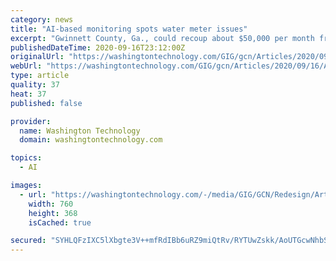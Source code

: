 ```yaml
---
category: news
title: "AI-based monitoring spots water meter issues"
excerpt: "Gwinnett County, Ga., could recoup about $50,000 per month from 19 commercial water meters that have been incorrectly measuring flow, based on discrepancies discovered by edge technology."
publishedDateTime: 2020-09-16T23:12:00Z
originalUrl: "https://washingtontechnology.com/GIG/gcn/Articles/2020/09/16/AI-water-metering.aspx"
webUrl: "https://washingtontechnology.com/GIG/gcn/Articles/2020/09/16/AI-water-metering.aspx"
type: article
quality: 37
heat: 37
published: false

provider:
  name: Washington Technology
  domain: washingtontechnology.com

topics:
  - AI

images:
  - url: "https://washingtontechnology.com/-/media/GIG/GCN/Redesign/Articles/2020/September/watermeters.jpg"
    width: 760
    height: 368
    isCached: true

secured: "SYHLQFzIXC5lXbgte3V++mfRdIBb6uRZ9miQtRv/RYTUwZskk/AoUTGcwNhbSTm9nwE4nOPvE1Dw9jDlfILHF8yHAwODvBcXdjAXahIWGIqaswgEprsiBxtAPB6s2kZwDzzrsXZjF2C+q0dTvDwxLOmmNRxmYBdMdRq1Z4afYp8zp4ezUcX3QlVWRpsA22q4x20soAODKK9gjL8BXNiuTJco/Ouosl4HcAl7gviHIh4jZeJEXcu133n/Eey1gHpz+xFYBfdXdPBYtAVAI005L8m7D1IE0p1QInw86nKJGlU7cWNzBNATsTo40wbYA0Vk7F8TWPPPLTtyDAzAhFiHuBdTVDj+c0YUvzZOuh4h/Gs=;hvtQiVyPdawAI+T2ncRpZA=="
---
```


